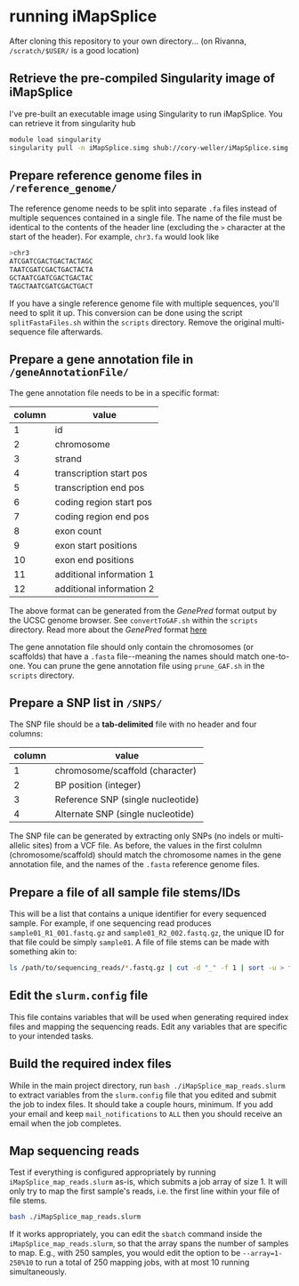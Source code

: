 # running iMapSplice

After cloning this repository to your own directory... (on Rivanna, `/scratch/$USER/` is a good location)

## Retrieve the pre-compiled Singularity image of iMapSplice
I've pre-built an executable image using Singularity to run iMapSplice. You can retrieve it from singularity hub

```bash
module load singularity
singularity pull -n iMapSplice.simg shub://cory-weller/iMapSplice.simg
```

## Prepare reference genome files in `/reference_genome/`
The reference genome needs to be split into separate `.fa` files instead of multiple sequences contained in a single file. The name of the file must be identical to the contents of the header line (excluding the `>` character at the start of the header). For example, `chr3.fa` would look like

```bash
>chr3
ATCGATCGACTGACTACTAGC
TAATCGATCGACTGACTACTA
GCTAATCGATCGACTGACTAC
TAGCTAATCGATCGACTGACT
```

If you have a single reference genome file with multiple sequences, you'll need to split it up. This conversion can be done using the script `splitFastaFiles.sh` within the `scripts` directory. Remove the original multi-sequence file afterwards.

## Prepare a gene annotation file in `/geneAnnotationFile/`
The gene annotation file needs to be in a specific format:

| column |           value          |
| ------ | ------------------------ |
|   1    | id                       |
|   2    | chromosome               |
|   3    | strand                   |
|   4    | transcription start pos  |
|   5    | transcription end pos    |
|   6    | coding region start pos  |
|   7    | coding region end pos    |
|   8    | exon count               |
|   9    | exon start positions     |
|   10   | exon end positions       |
|   11   | additional information 1 |
|   12   | additional information 2 |

The above format can be generated from the *GenePred* format output by the UCSC genome browser. See `convertToGAF.sh` within the `scripts` directory. Read more about the *GenePred* format [here](https://genome.ucsc.edu/FAQ/FAQformat.html#format9)

The gene annotation file should only contain the chromosomes (or scaffolds) that have a `.fasta` file--meaning the names should match one-to-one. You can prune the gene annotation file using `prune_GAF.sh` in the `scripts` directory.

## Prepare a SNP list in `/SNPS/`
The SNP file should be a **tab-delimited** file with no header and four columns:

| column |                value               |
| ------ | ---------------------------------- |
|   1    | chromosome/scaffold (character)    |
|   2    | BP position (integer)              |
|   3    | Reference SNP (single nucleotide)  |
|   4    | Alternate SNP (single nucleotide)  |

The SNP file can be generated by extracting only SNPs (no indels or multi-allelic sites) from a VCF file. As before, the values in the first colulmn (chromosome/scaffold) should match the chromosome names in the gene annotation file, and the names of the `.fasta` reference genome files.

## Prepare a file of all sample file stems/IDs
This will be a list that contains a unique identifier for every sequenced sample. For example, if one sequencing read produces `sample01_R1_001.fastq.gz` and `sample01_R2_002.fastq.gz`, the unique ID for that file could be simply `sample01`. A file of file stems can be made with something akin to:

```bash
ls /path/to/sequencing_reads/*.fastq.gz | cut -d "_" -f 1 | sort -u > filestems.txt
```


## Edit the `slurm.config` file
This file contains variables that will be used when generating required index files and mapping the sequencing reads. Edit any variables that are specific to your intended tasks.

## Build the required index files
While in the main project directory, run `bash ./iMapSplice_map_reads.slurm` to extract variables from the `slurm.config` file that you edited and submit the job to index files. It should take a couple hours, minimum. If you add your email and keep `mail_notifications` to `ALL` then you should receive an email when the job completes.

## Map sequencing reads

Test if everything is configured appropriately by running `iMapSplice_map_reads.slurm` as-is, which submits a job array of size 1. It will only try to map the first sample's reads, i.e. the first line within your file of file stems.

```bash
bash ./iMapSplice_map_reads.slurm
```

If it works appropriately, you can edit the `sbatch` command inside the `iMapSplice_map_reads.slurm`, so that the array spans the number of samples to map. E.g., with 250 samples, you would edit the option to be `--array=1-250%10` to run a total of 250 mapping jobs, with at most 10 running simultaneously.
